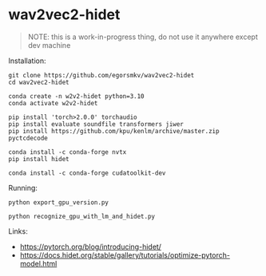 # wav2vec2-hidet

> NOTE: this is a work-in-progress thing, do not use it anywhere except dev machine

Installation:

```
git clone https://github.com/egorsmkv/wav2vec2-hidet
cd wav2vec2-hidet

conda create -n w2v2-hidet python=3.10
conda activate w2v2-hidet

pip install 'torch>2.0.0' torchaudio
pip install evaluate soundfile transformers jiwer
pip install https://github.com/kpu/kenlm/archive/master.zip pyctcdecode

conda install -c conda-forge nvtx
pip install hidet

conda install -c conda-forge cudatoolkit-dev
```

Running:

```
python export_gpu_version.py

python recognize_gpu_with_lm_and_hidet.py
```

Links:

- https://pytorch.org/blog/introducing-hidet/
- https://docs.hidet.org/stable/gallery/tutorials/optimize-pytorch-model.html
